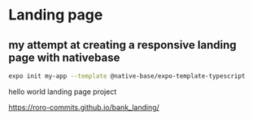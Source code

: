 

# Landing page 
## my  attempt at creating a  responsive landing page with nativebase

```sh
expo init my-app --template @native-base/expo-template-typescript
```
hello world landing page project

https://roro-commits.github.io/bank_landing/

